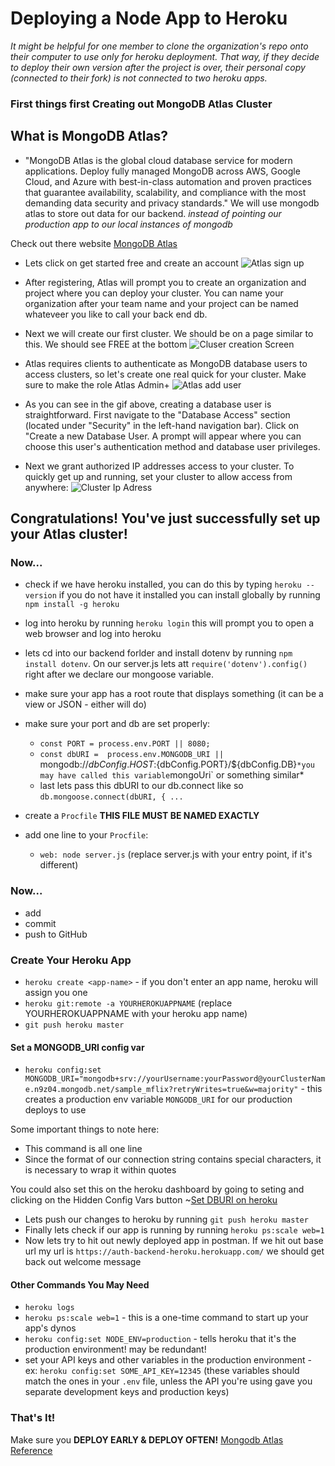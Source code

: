# Deploying a Node App to Heroku

*It might be helpful for one member to clone the organization's repo onto their computer to use only for heroku deployment. That way, if they decide to deploy their own version after the project is over, their personal copy (connected to their fork) is not connected to two heroku apps.*


### First things first Creating out MongoDB Atlas Cluster
## What is MongoDB Atlas?
- "MongoDB Atlas is the global cloud database service for modern applications. Deploy fully managed MongoDB across AWS, Google Cloud, and Azure with best-in-class automation and proven practices that guarantee availability, scalability, and compliance with the most demanding data security and privacy standards." We will use mongodb atlas to store out data for our backend. *instead of pointing our production app to our local instances of mongodb*

Check out there website [MongoDB Atlas](https://www.mongodb.com/cloud/atlas#:~:text=MongoDB%20Atlas%20is%20the%20global,data%20security%20and%20privacy%20standards)

- Lets click on get started free and create an account
![Atlas sign up](https://developer.mongodb.com/images/heroku/atlas-signup.png)

- After registering, Atlas will prompt you to create an organization and project where you can deploy your cluster. You can name your organization after your team name and your project can be named whateveer you like to call your back end db.

- Next we will create our first cluster. We should be on a page similar to this. We should see FREE at the bottom
![Cluser creation Screen](https://developer.mongodb.com/images/heroku/create-cluster.png)

- Atlas requires clients to authenticate as MongoDB database users to access clusters, so let's create one real quick for your cluster. Make sure to make the role Atlas Admin+
![Atlas add user](https://developer.mongodb.com/images/heroku/add-database-user.gif)

- As you can see in the gif above, creating a database user is straightforward. First navigate to the "Database Access" section (located under "Security" in the left-hand navigation bar). Click on "Create a new Database User. A prompt will appear where you can choose this user's authentication method and database user privileges.

- Next we grant authorized IP addresses access to your cluster. To quickly get up and running, set your cluster to allow access from anywhere:
![Cluster Ip Adress](https://developer.mongodb.com/images/heroku/allow-access-anywhere.gif)


## Congratulations! You've just successfully set up your Atlas cluster!

### Now... 

- check if we have heroku installed, you can do this by typing `heroku --version` if you do not have it installed you can install globally by running `npm install -g heroku`
- log into heroku by running `heroku login` this will prompt you to open a web browser and log into heroku
- lets cd into our backend forlder and install dotenv by running `npm install dotenv`. On our server.js lets att `require('dotenv').config()` right after we declare our mongoose variable.

- make sure your app has a root route that displays something (it can be a view or JSON - either will do)
- make sure your port and db are set properly:
	- `const PORT = process.env.PORT || 8080;` 
	- `const dbURI =  process.env.MONGODB_URI || `mongodb://${dbConfig.HOST}:${dbConfig.PORT}/${dbConfig.DB}` *you may have called this variable `mongoUri` or something similar*
	- last lets pass this dbURI to our db.connect like so
	` db.mongoose.connect(dbURI, { ... `
	
	
- create a `Procfile` **THIS FILE MUST BE NAMED EXACTLY**
- add one line to your `Procfile`:
  - `web: node server.js` (replace server.js with your entry point, if it's different)

### Now... 

- add
- commit
- push to GitHub

### Create Your Heroku App

- `heroku create <app-name>` - if you don't enter an app name, heroku will assign you one
- `heroku git:remote -a YOURHEROKUAPPNAME` (replace YOURHEROKUAPPNAME with your heroku app name)
- `git push heroku master`

#### Set a MONGODB_URI config var
- `heroku config:set MONGODB_URI="mongodb+srv://yourUsername:yourPassword@yourClusterName.n9z04.mongodb.net/sample_mflix?retryWrites=true&w=majority"` - this creates a production env variable `MONGODB_URI` for our production deploys to use

Some important things to note here:

 - This command is all one line
 - Since the format of our connection string contains special characters, it is necessary to wrap it within quotes
 
 You could also set this on the heroku dashboard by going to seting and clicking on the Hidden Config Vars button
 ~[Set DBURI on heroku](https://developer.mongodb.com/images/heroku/config-var-dashboard.png)
 
 - Lets push our changes to heroku by running `git push heroku master`
 - Finally lets check if our app is running by running `heroku ps:scale web=1`
 - Now lets try to hit out newly deployed app in postman. If we hit out base url my url is `https://auth-backend-heroku.herokuapp.com/` we should get back out welcome message
 

#### Other Commands You May Need

- `heroku logs`
- `heroku ps:scale web=1` - this is a one-time command to start up your app's dynos
- `heroku config:set NODE_ENV=production` - tells heroku that it's the production environment! may be redundant!
- set your API keys and other variables in the production environment - ex: `heroku config:set SOME_API_KEY=12345` (these variables should match the ones in your `.env` file, unless the API you're using gave you separate development keys and production keys)

### That's It!

Make sure you **DEPLOY EARLY & DEPLOY OFTEN!**
[Mongodb Atlas Reference](https://developer.mongodb.com/how-to/use-atlas-on-heroku)

